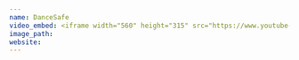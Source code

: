 ```yaml
---
name: DanceSafe
video_embed: <iframe width="560" height="315" src="https://www.youtube-nocookie.com/embed/UYt0-j37EW8" frameborder="0" allow="autoplay; encrypted-media" allowfullscreen></iframe>
image_path: 
website: 
---
```

